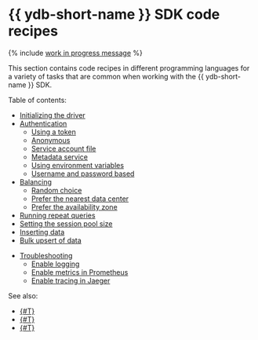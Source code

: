 # {{ ydb-short-name }} SDK code recipes

{% include [work in progress message](_includes/addition.md) %}

This section contains code recipes in different programming languages for a variety of tasks that are common when working with the {{ ydb-short-name }} SDK.

Table of contents:

- [Initializing the driver](init.md)
- [Authentication](auth.md)
   - [Using a token](auth-access-token.md)
   - [Anonymous](auth-anonymous.md)
   - [Service account file](auth-service-account.md)
   - [Metadata service](auth-metadata.md)
   - [Using environment variables](auth-env.md)
   - [Username and password based](auth-static.md)
- [Balancing](balancing.md)
   - [Random choice](balancing-random-choice.md)
   - [Prefer the nearest data center](balancing-prefer-local.md)
   - [Prefer the availability zone](balancing-prefer-location.md)
- [Running repeat queries](retry.md)
- [Setting the session pool size](session-pool-limit.md)
- [Inserting data](upsert.md)
- [Bulk upsert of data](bulk-upsert.md)
<!-- - [Setting the transaction execution mode](tx-control.md)
  - [SerializableReadWrite](tx-control-serializable-read-write.md)
  - [OnlineReadOnly](tx-control-online-read-only.md)
  - [StaleReadOnly](tx-control-stale-read-only.md)
  - [SnapshotReadOnly](tx-control-snapshot-read-only.md) -->
- [Troubleshooting](debug.md)
   - [Enable logging](debug-logs.md)
   - [Enable metrics in Prometheus](debug-prometheus.md)
   - [Enable tracing in Jaeger](debug-jaeger.md)

See also:

- [{#T}](../../dev/index.md)
- [{#T}](../../dev/example-app/index.md)
- [{#T}](../../reference/ydb-sdk/index.md)